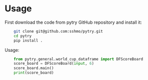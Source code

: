 # Usage

First download the code from pytry GitHub repository and install it:

``` sh
    git clone git@github.com:sshmo/pytry.git
    cd pytry
    pip install .
```

Usage:

``` python
    from pytry.general.world_cup_dataframe import DFScoreBoard
    score_board = DFScoreBoard(input, 6)
    score_board.main()
    print(score_board)
```
